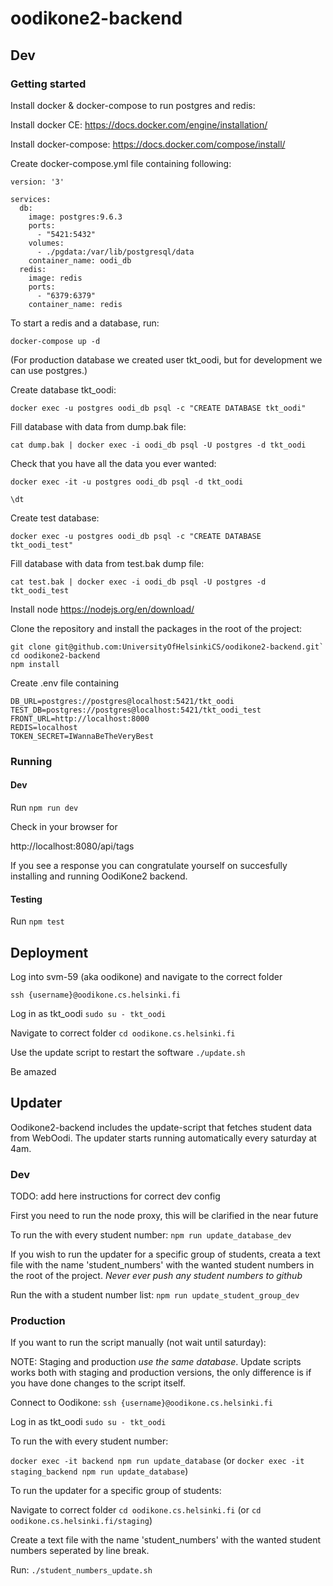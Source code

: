 # oodikone2-backend

## Dev

### Getting started

Install docker & docker-compose to run postgres and redis:

Install docker CE: https://docs.docker.com/engine/installation/ 

Install docker-compose: https://docs.docker.com/compose/install/

Create docker-compose.yml file containing following:
```
version: '3'

services:
  db:
    image: postgres:9.6.3
    ports:
      - "5421:5432"
    volumes:
      - ./pgdata:/var/lib/postgresql/data
    container_name: oodi_db
  redis:
    image: redis
    ports:
      - "6379:6379"
    container_name: redis
```

To start a redis and a database, run:

```docker-compose up -d```

(For production database we created user tkt_oodi, but for development we can use postgres.)

Create database tkt_oodi:

`docker exec -u postgres oodi_db psql -c "CREATE DATABASE tkt_oodi"`

Fill database with data from dump.bak file: 

`cat dump.bak | docker exec -i oodi_db psql -U postgres -d tkt_oodi`

Check that you have all the data you ever wanted:

`docker exec -it -u postgres oodi_db psql -d tkt_oodi`

`\dt`

Create test database:

`docker exec -u postgres oodi_db psql -c "CREATE DATABASE tkt_oodi_test"`

Fill database with data from test.bak dump file: 

`cat test.bak | docker exec -i oodi_db psql -U postgres -d tkt_oodi_test`

Install node
https://nodejs.org/en/download/

Clone the repository and install the packages in the root of the project:

```
git clone git@github.com:UniversityOfHelsinkiCS/oodikone2-backend.git`
cd oodikone2-backend
npm install
```

Create .env file containing
```
DB_URL=postgres://postgres@localhost:5421/tkt_oodi
TEST_DB=postgres://postgres@localhost:5421/tkt_oodi_test
FRONT_URL=http://localhost:8000
REDIS=localhost
TOKEN_SECRET=IWannaBeTheVeryBest
```

### Running 

#### Dev

Run `npm run dev`

Check in your browser for

http://localhost:8080/api/tags

If you see a response you can congratulate yourself on succesfully installing and running OodiKone2 backend.

#### Testing

Run `npm test`

## Deployment

Log into svm-59 (aka oodikone) and navigate to the correct folder

`ssh {username}@oodikone.cs.helsinki.fi`

Log in as tkt_oodi
`sudo su - tkt_oodi`

Navigate to correct folder
`cd oodikone.cs.helsinki.fi`

Use the update script to restart the software
`./update.sh`

Be amazed


## Updater

Oodikone2-backend includes the update-script that fetches student data from WebOodi. The updater starts running automatically every saturday at 4am. 

### Dev

TODO: add here instructions for correct dev config

First you need to run the node proxy, this will be clarified in the near future

To run the with every student number:
`npm run update_database_dev`

If you wish to run the updater for a specific group of students, creata a text file with the name 'student_numbers' with the wanted student numbers in the root of the project. *Never ever push any student numbers to github*

Run the with a student number list:
`npm run update_student_group_dev`

### Production

If you want to run the script manually (not wait until saturday):

NOTE: Staging and production *use the same database*. Update scripts works both with staging and production versions, the only difference is if you have done changes to the script itself.

Connect to Oodikone:
`ssh {username}@oodikone.cs.helsinki.fi`

Log in as tkt_oodi
`sudo su - tkt_oodi`

To run the with every student number:

`docker exec -it backend npm run update_database` (or `docker exec -it staging_backend npm run update_database`)

To run the updater for a specific group of students:

Navigate to correct folder
`cd oodikone.cs.helsinki.fi` (or `cd oodikone.cs.helsinki.fi/staging`)

Create a text file with the name 'student_numbers' with the wanted student numbers seperated by line break.

Run:
`./student_numbers_update.sh`
